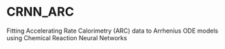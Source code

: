 # CRNN_ARC
Fitting Accelerating Rate Calorimetry (ARC) data to Arrhenius ODE models using Chemical Reaction Neural Networks
